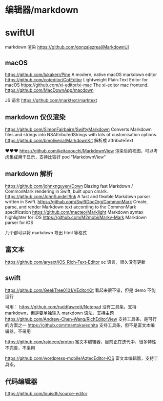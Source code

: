 # 编辑器/markdown
# swiftUI       
markdown 渲染 https://github.com/gonzalezreal/MarkdownUI

## macOS
https://github.com/lukakerr/Pine                A modern, native macOS markdown editor
https://github.com/coteditor/CotEditor      Lightweight Plain-Text Editor for macOS
https://github.com/xi-editor/xi-mac             The xi-editor mac frontend.
https://github.com/MacDownApp/macdown   

JS 语言 https://github.com/marktext/marktext


## markdown 仅仅渲染
https://github.com/SimonFairbairn/SwiftyMarkdown  Converts Markdown files and strings into NSAttributedStrings with lots of customisation options.
https://github.com/bmoliveira/MarkdownKit  解析成 attributeText

❤❤❤  https://github.com/keitaoouchi/MarkdownView     渲染后的视图，可以考虑集成用于显示，支持比较好
pod "MarkdownView"


## markdown 解析
https://github.com/johnxnguyen/Down     Blazing fast Markdown / CommonMark rendering in Swift, built upon cmark.
https://github.com/JohnSundell/Ink      A fast and flexible Markdown parser written in Swift.
https://github.com/SwiftDocOrg/CommonMark       Create, parse, and render Markdown text according to the CommonMark specification
https://github.com/macteo/Marklight     Markdown syntax highlighter for iOS
https://github.com/M2mobi/Marky-Mark        Markdown parser for iOS

几个都可以将 markdown 导出 html 等格式

## 富文本
https://github.com/aryaxt/iOS-Rich-Text-Editor      oc 语言，很久没有更新


## swift
https://github.com/GeekTree0101/VEditorKit      看起来很不错，但是 demo 不能运行

可用：
https://github.com/ruddfawcett/Notepad      没有工具条，支持 markdown，但是要单独输入 markdown 语法，支持主题
https://github.com/Andrew-Chen-Wang/RichEditorView      支持工具条，是可行的方案之一
https://github.com/tnantoka/edhita      支持工具条，但不是富文本编辑器。不采用

https://github.com/rajdeep/proton    富文本编辑器，目前正在迭代中，很多特性不完善，不采用

https://github.com/wordpress-mobile/AztecEditor-iOS     富文本编辑器，支持工具条，


## 代码编辑器
https://github.com/louisdh/source-editor
